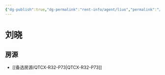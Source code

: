 ```yaml
---
{"dg-publish":true,"dg-permalink":"rent-info/agent/liux","permalink":"/rent-info/agent/liux/"}
---
```



# 刘晓

## 房源

- [[备选房源/QTCX-R32-P73\|QTCX-R32-P73]]

